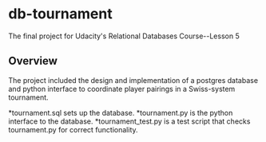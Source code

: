 # db-tournament
The final project for Udacity's Relational Databases Course--Lesson 5

## Overview
The project included the design and implementation of a postgres database and python interface to coordinate player pairings in a Swiss-system tournament.

*tournament.sql sets up the database.
*tournament.py is the python interface to the database.
*tournament_test.py is a test script that checks tournament.py for correct functionality.
